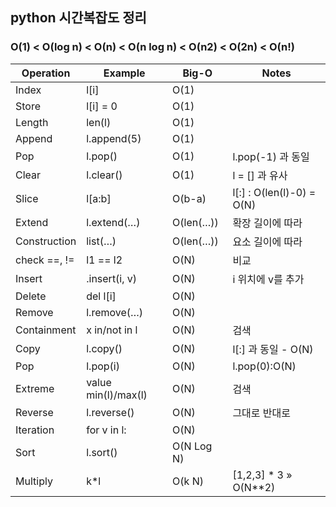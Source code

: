 ## python 시간복잡도 정리


### O(1) < O(log n) < O(n) < O(n log n) < O(n**2) < O(2**n) < O(n!)   


|Operation|Example|Big-O|Notes|
|---------|-------|-----|-----|
|Index |l[i]	|O(1)|	|
|Store	|l[i] = 0|O(1)|  |
|Length	|len(l)|	O(1)|	 |
|Append	|l.append(5)|O(1)|    |	 
|Pop	|l.pop()|	O(1)	|l.pop(-1) 과 동일|
|Clear	|l.clear()	|O(1)	|l = [] 과 유사|
|Slice	|l[a:b]	|O(b-a)	|l[:] : O(len(l)-0) = O(N)|
|Extend	|l.extend(…)	|O(len(…))	|확장 길이에 따라|
|Construction	|list(…)|	O(len(…))	|요소 길이에 따라|
|check ==, !=|	l1 == l2	|O(N)	|비교|
|Insert	|.insert(i, v)|	O(N)	|i 위치에 v를 추가|
|Delete	|del l[i]	|O(N)|	 |
|Remove	|l.remove(…)	|O(N)|	 |
|Containment	|x in/not in l	|O(N)|	검색|
|Copy	|l.copy()	|O(N)|	l[:] 과 동일 - O(N)|
|Pop	|l.pop(i)	|O(N)|	l.pop(0):O(N)|
|Extreme |value	min(l)/max(l)	|O(N)	|검색|
|Reverse	|l.reverse()	|O(N)	|그대로 반대로|
|Iteration	|for v in l:	|O(N)| 	 |
|Sort	|l.sort()|	O(N Log N)| 	 |
|Multiply	|k*l	|O(k N)|	[1,2,3] * 3 » O(N**2)|

